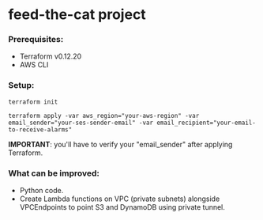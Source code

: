# feed-the-cat project

### Prerequisites:

* Terraform v0.12.20
* AWS CLI

### Setup:
```
terraform init
```
```
terraform apply -var aws_region="your-aws-region" -var email_sender="your-ses-sender-email" -var email_recipient="your-email-to-receive-alarms"
```

<b>IMPORTANT</b>: you'll have to verify your "email_sender" after applying Terraform.

### What can be improved:

* Python code.
* Create Lambda functions on VPC (private subnets) alongside VPCEndpoints to point S3 and DynamoDB using private tunnel.
